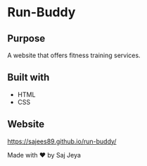 # Run-Buddy

## Purpose
A website that offers fitness training services. 

## Built with 
* HTML 
* CSS

## Website 
https://sajees89.github.io/run-buddy/

Made with ❤️ by Saj Jeya
